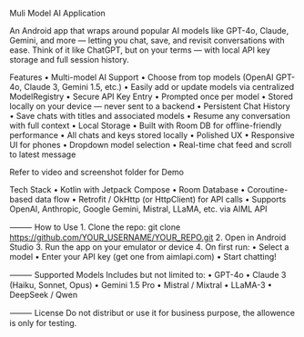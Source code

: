 Muli Model AI Application

An Android app that wraps around popular AI models like GPT-4o, Claude, Gemini, and more — letting you chat, save, and revisit conversations with ease. Think of it like ChatGPT, but on your terms — with local API key storage and full session history.

Features
	• Multi-model AI Support
	•	Choose from top models (OpenAI GPT-4o, Claude 3, Gemini 1.5, etc.)
	•	Easily add or update models via centralized ModelRegistry
	•	Secure API Key Entry
	•	Prompted once per model
	•	Stored locally on your device — never sent to a backend
	•	Persistent Chat History
	•	Save chats with titles and associated models
	•	Resume any conversation with full context
	•	Local Storage
	•	Built with Room DB for offline-friendly performance
	•	All chats and keys stored locally
	•	Polished UX
	•	Responsive UI for phones
	•	Dropdown model selection
	•	Real-time chat feed and scroll to latest message

Refer to video and screenshot folder for Demo

 Tech Stack
	•	Kotlin with Jetpack Compose
	•	Room Database
	•	Coroutine-based data flow
	•	Retrofit / OkHttp (or HttpClient) for API calls
	•	Supports OpenAI, Anthropic, Google Gemini, Mistral, LLaMA, etc. via AIML API

⸻
How to Use
	1.	Clone the repo: git clone https://github.com/YOUR_USERNAME/YOUR_REPO.git
	2.	Open in Android Studio
	3.	Run the app on your emulator or device
	4.	On first run:
	•	Select a model
	•	Enter your API key (get one from aimlapi.com)
	•	Start chatting!

⸻
Supported Models
Includes but not limited to:
	•	GPT-4o
	•	Claude 3 (Haiku, Sonnet, Opus)
	•	Gemini 1.5 Pro
	•	Mistral / Mixtral
	•	LLaMA-3
	•	DeepSeek / Qwen

⸻
License
Do not distribut or use it for business purpose, the allowence is only for testing.
